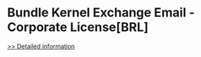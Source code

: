 # Bundle Kernel Exchange Email - Corporate License[BRL]
[>> Detailed information](https://secure.element5.com/esales/product.html?productid=300384679&affiliateid=200057808)